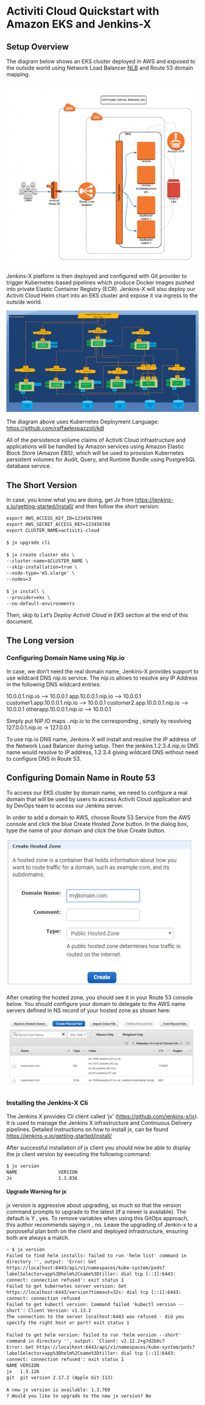 # Activiti Cloud Quickstart with Amazon EKS and Jenkins-X

## Setup Overview

The diagram below shows an EKS cluster deployed in AWS and exposed to the outside world using Network Load Balancer [NLB](https://docs.aws.amazon.com/elasticloadbalancing/latest/network/introduction.html) and Route 53 domain mapping. 

![](../../.gitbook/assets/eks-cluster.png)

Jenkins-X platform is then deployed and configured with Git provider to trigger Kubernetes-based pipelines which produce Docker images pushed into private Elastic Container Registry (ECR).  Jenkins-X will also deploy our Activiti Cloud Helm chart into an EKS cluster and expose it via ingress to the outside world. 

![](../../.gitbook/assets/activiti-kdl.png)

The diagram above uses Kubernetes Deployment Language: https://github.com/raffaelespazzoli/kdl

All of the persistence volume claims of Activiti Cloud infrastructure and applications will be handled by Amazon services using Amazon Elastic Block Store (Amazon EBS), which will be used to provision Kubernetes persistent volumes for Audit, Query, and Runtime Bundle using PostgreSQL database service.

## The Short Version

In case, you know what you are doing, get Jx from https://jenkins-x.io/getting-started/install/ and then follow the short version:

```
export AWS_ACCESS_KEY_ID=1234567890
export AWS_SECRET_ACCESS_KEY=123456789
export CLUSTER_NAME=activiti-cloud

$ jx upgrade cli

$ jx create cluster eks \
--cluster-name=$CLUSTER_NAME \
--skip-installation=true \
--node-type='m5.xlarge' \
--nodes=3 

$ jx install \
--provider=eks \
--no-default-environments

```

Then, skip to *Let’s Deploy Activiti Cloud in EKS* section at the end of this document.

## The Long version

### Configuring Domain Name using Nip.io

In case, we don’t need the real domain name, Jenkins-X provides support to use wildcard DNS nip.io service.  The nip.io allows to resolve any IP Address in the following DNS wildcard entries:

10.0.0.1.nip.io --> 10.0.0.1
app.10.0.0.1.nip.io --> 10.0.0.1
customer1.app.10.0.0.1.nip.io --> 10.0.0.1
customer2.app.10.0.0.1.nip.io --> 10.0.0.1
otherapp.10.0.0.1.nip.io --> 10.0.0.1

Simply put NIP.IO maps <anything>.<IP Address>.nip.io to the corresponding <IP Address>, simply by resolving 127.0.0.1.nip.io -> 127.0.0.1

To use nip.io DNS name, Jenkins-X will install and resolve the IP address of the Network Load Balancer during setup. Then the jenkins.1.2.3.4.nip,io DNS name would resolve to IP address, 1.2.3.4 giving wildcard DNS without need to configure DNS in Route 53.

## Configuring Domain Name in Route 53

To access our EKS cluster by domain name, we need to configure a real domain that will be used by users to access Activiti Cloud application and by DevOps team to access our Jenkins server.

In order to add a domain to AWS, choose Route 53 Service from the AWS console and click the blue Create Hosted Zone button. In the dialog box, type the name of your domain and click the blue Create button. 


![](../../.gitbook/assets/route53-hosted-zone.png)

After creating the hosted zone, you should see it in your Route 53 console below. You should configure your domain to delegate to the AWS name servers defined in NS record of your hosted zone as shown here:

![](../../.gitbook/assets/route53-record-set.png)

### Installing the Jenkins-X Cli

The Jenkins X provides Cli client called ‘jx’ (https://github.com/jenkins-x/jx). It is used to manage the Jenkins X infrastructure and Continuous Delivery pipelines. Detailed instructions on how to install jx, can be found https://jenkins-x.io/getting-started/install/

After successful installation of jx client you should now be able to display the jx client version by executing the following command:

```
$ jx version
NAME               VERSION
Jx                 1.3.836
```

#### Upgrade Warning for jx

jx version is aggressive about upgrading, so much so that the version command prompts to upgrade to the latest (if a newer is available). The default is Y , yes. To remove variables when using this GitOps approach, this author recommends saying n , no. Leave the upgrading of Jenkin-x to a purposeful plan both on the client and deployed infrastructure, ensuring both are always a match.

```
~ $ jx version
Failed to find helm installs: failed to run 'helm list' command in directory '', output: 'Error: Get https://localhost:6443/api/v1/namespaces/kube-system/pods?labelSelector=app%3Dhelm%2Cname%3Dtiller: dial tcp [::1]:6443: connect: connection refused': exit status 1
Failed to get kubernetes server version: Get https://localhost:6443/version?timeout=32s: dial tcp [::1]:6443: connect: connection refused
Failed to get kubectl version: Command failed 'kubectl version --short': Client Version: v1.13.2
The connection to the server localhost:6443 was refused - did you specify the right host or port? exit status 1

Failed to get helm version: failed to run 'helm version --short' command in directory '', output: 'Client: v2.12.2+g7d2b0c7
Error: Get https://localhost:6443/api/v1/namespaces/kube-system/pods?labelSelector=app%3Dhelm%2Cname%3Dtiller: dial tcp [::1]:6443: connect: connection refused': exit status 1
NAME VERSION
jx   1.3.126
git  git version 2.17.2 (Apple Git-113)

A new jx version is available: 1.3.769
? Would you like to upgrade to the new jx version? No

```